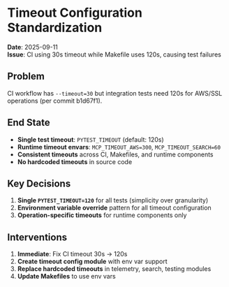 # Timeout Configuration Standardization

**Date**: 2025-09-11  
**Issue**: CI using 30s timeout while Makefile uses 120s, causing test failures

## Problem

CI workflow has `--timeout=30` but integration tests need 120s for AWS/SSL operations (per commit b1d67f1).

## End State

- **Single test timeout**: `PYTEST_TIMEOUT` (default: 120s)
- **Runtime timeout envars**: `MCP_TIMEOUT_AWS=300`, `MCP_TIMEOUT_SEARCH=60`
- **Consistent timeouts** across CI, Makefiles, and runtime components
- **No hardcoded timeouts** in source code

## Key Decisions

1. **Single `PYTEST_TIMEOUT=120`** for all tests (simplicity over granularity)
2. **Environment variable override** pattern for all timeout configuration  
3. **Operation-specific timeouts** for runtime components only

## Interventions

1. **Immediate**: Fix CI timeout 30s → 120s
2. **Create timeout config module** with env var support
3. **Replace hardcoded timeouts** in telemetry, search, testing modules
4. **Update Makefiles** to use env vars